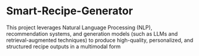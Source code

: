 # Smart-Recipe-Generator

This project leverages Natural Language Processing (NLP), recommendation systems, and generation 
models (such as LLMs and retrieval-augmented techniques) to produce high-quality, personalized, and 
structured recipe outputs in a multimodal form

